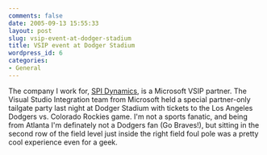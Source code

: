 ```yaml
---
comments: false
date: 2005-09-13 15:55:33
layout: post
slug: vsip-event-at-dodger-stadium
title: VSIP event at Dodger Stadium
wordpress_id: 6
categories:
- General
---
```


The company I work for, [SPI Dynamics](http://www.spidynamics.com/), is a Microsoft VSIP partner. The Visual Studio Integration team from Microsoft held a special partner-only tailgate party last night at Dodger Stadium with tickets to the Los Angeles Dodgers vs. Colorado Rockies game. I'm not a sports fanatic, and being from Atlanta I'm definately not a Dodgers fan (Go Braves!), but sitting in the second row of the field level just inside the right field foul pole was a pretty cool experience even for a geek.
